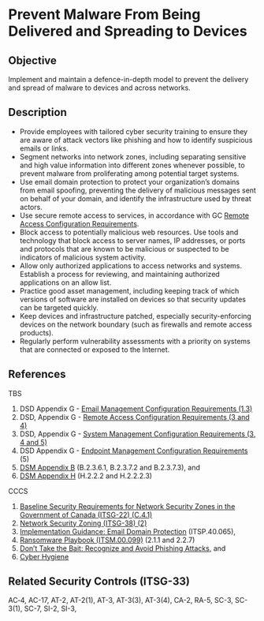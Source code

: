 # Prevent Malware From Being Delivered and Spreading to Devices

## Objective

Implement and maintain a defence-in-depth model to prevent the delivery and spread of malware to devices and across networks.

## Description

- Provide employees with tailored cyber security training to ensure they are aware of attack vectors like phishing and how to identify suspicious emails or links.
- Segment networks into network zones, including separating sensitive and high value information into different zones whenever possible, to prevent malware from proliferating among potential target systems.
- Use email domain protection to protect your organization’s domains from email spoofing, preventing the delivery of malicious messages sent on behalf of your domain, and identify the infrastructure used by threat actors.
- Use secure remote access to services, in accordance with GC [Remote Access Configuration Requirements](https://www.gcpedia.gc.ca/gcwiki/images/7/7e/Remote_Access_Configuration_Requirements.pdf).
- Block access to potentially malicious web resources. Use tools and technology that block access to server names, IP addresses, or ports and protocols that are known to be malicious or suspected to be indicators of malicious system activity.
- Allow only authorized applications to access networks and systems. Establish a process for reviewing, and maintaining authorized applications on an allow list.
- Practice good asset management, including keeping track of which versions of software are installed on devices so that security updates can be targeted quickly.
- Keep devices and infrastructure patched, especially security-enforcing devices on the network boundary (such as firewalls and remote access products).
- Regularly perform vulnerability assessments with a priority on systems that are connected or exposed to the Internet.

## References

TBS

1. DSD Appendix G - [Email Management Configuration Requirements (1.3)](https://www.gcpedia.gc.ca/gcwiki/images/2/2a/Appendix_G_-_Standard_on_Enterprise_IT_Service_Common_Updates_-_20210924.pdf)
2. DSD, Appendix G - [Remote Access Configuration Requirements (3 and 4)](https://www.gcpedia.gc.ca/gcwiki/images/7/7e/Remote_Access_Configuration_Requirements.pdf)
3. DSD, Appendix G - [System Management Configuration Requirements (3, 4 and 5)](https://www.gcpedia.gc.ca/gcwiki/images/1/1e/System_Management_Configuration_Requirements.pdf)
4. DSD Appendix G - [Endpoint Management Configuration Requirements](https://www.gcpedia.gc.ca/gcwiki/images/e/e8/5_-_Endpoint_Management_Configuration_Requirements.pdf) (5)
5. [DSM Appendix B](https://www.tbs-sct.gc.ca/pol/doc-eng.aspx?id=32611&section=procedure&p=B#appB) (B.2.3.6.1, B.2.3.7.2 and B.2.3.7.3), and
6. [DSM Appendix H](https://www.tbs-sct.gc.ca/pol/doc-eng.aspx?id=32611#appH) (H.2.2.2 and H.2.2.2.3)

CCCS

1. [Baseline Security Requirements for Network Security Zones in the Government of Canada (ITSG-22) (C.4.1)](https://www.cyber.gc.ca/sites/default/files/publications/itsg-22-eng.pdf)
2. [Network Security Zoning (ITSG-38) (2)](https://cyber.gc.ca/sites/default/files/publications/itsg-38-eng.pdf)
3. [Implementation Guidance: Email Domain Protection](https://cyber.gc.ca/en/guidance/implementation-guidance-email-domain-protection) (ITSP.40.065),
4. [Ransomware Playbook (ITSM.00.099)](https://cyber.gc.ca/en/guidance/ransomware-playbook-itsm00099) (2.1.1 and 2.2.7)
5. [Don’t Take the Bait: Recognize and Avoid Phishing Attacks](https://www.cyber.gc.ca/en/guidance/dont-take-bait-recognize-and-avoid-phishing-attacks), and
6. [Cyber Hygiene](https://www.cyber.gc.ca/sites/default/files/publications/cse-its-cyber-hygiene-e.pdf)

## Related Security Controls (ITSG-33)

AC‑4, AC-17, AT-2, AT-2(1), AT-3, AT-3(3), AT-3(4), CA-2, RA-5, SC-3, SC-3(1), SC-7, SI-2, SI-3,
